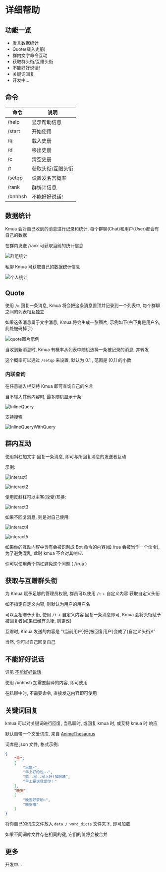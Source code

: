 # 详细帮助

## 功能一览

- 发言数据统计
- Quote(载入史册)
- 群内文字命令互动
- 获取群头衔/互赠头衔
- 不能好好说话!
- 关键词回复
- 开发中...

## 命令

| 命令    | 说明              |
| ------- | ----------------- |
| /help   | 显示帮助信息      |
| /start  | 开始使用          |
| /q      | 载入史册          |
| /d      | 移出史册          |
| /c      | 清空史册          |
| /t      | 获取头衔/互赠头衔 |
| /setqp  | 设置发名言概率    |
| /rank   | 群统计信息        |
| /bnhhsh | 不能好好说话!     |

## 数据统计

Kmua 会对自己收到的消息进行记录和统计, 每个群聊(Chat)和用户(User)都会有自己的数据

在群内发送 /rank 可获取当前的统计信息

![群组统计](./images/grouprank.png)

私聊 Kmua 可获取自己的数据统计信息

![个人统计](https://i.imgur.com/VgNkWno.png)

## Quote

使用 `/q` 回复一条消息, Kmua 将会把这条消息置顶并记录到一个列表中, 每个群聊之间的列表相互独立

如果这条消息属于文字消息, Kmua 将会生成一张图片, 示例如下(右下角是用户名,此处被码掉了)

![quote图片示例](./images/quoteexp.png)

当收到新消息时, Kmua 有概率从列表中随机选择一条被记录的消息, 并转发

这个概率可以通过 `/setqp` 来设置, 默认为 0.1 , 范围是 [0,1] 的小数

### 内联查询

在任意输入栏艾特 Kmua 即可查询自己的名言

当不输入其他内容时, 最多随机显示十条

![InlineQuery](./images/inlinequery.png)

支持搜索

![InlineQueryWithQuery](./images/inlinequerywithquery.png)


## 群内互动

使用斜杠加文字 回复一条消息, 即可与所回复消息的发送者互动

示例:

![interact1](./images/interact1.png)

![interact2](./images/interact2.png)

使用反斜杠可以主客(攻受)互换:

![interact3](./images/interact3.png)

如果不回复消息, 则是对自己使用:

![interact4](./images/interact4.png)

![interact5](./images/interact5.png)

如果你的互动内容中含有会被识别成 Bot 命令的内容(如 /rua 会被当作一个命令), 为了避免混乱, 此时 kmua 不会对其响应.

你可以使用两个斜杠避免这个问题 ( //rua )

## 获取与互赠群头衔

为 Kmua 赋予足够的管理员权限, 群员可以使用 `/t` + 自定义内容 获取自定义头衔

如不指定自定义内容, 则默认为用户的用户名

可以互相赠予头衔, 使用 `/t` + 自定义内容 回复一条消息即可, Kmua 会将头衔赋予被回复者(如果已经有头衔, 则更改)

互赠时, Kmua 发送的内容是 "{当前用户}把{被回复用户}变成了{自定义头衔}!"

当然, 你可以自己回复自己

## 不能好好说话

详见 [不能好好说话](https://github.com/RimoChan/bnhhsh)

使用 /bnhhsh 加需要翻译的内容, 即可使用

在私聊中时, 不需要命令, 直接发送内容即可使用

## 关键词回复

kmua 可以对关键词进行回复, 当私聊时, 或回复 kmua 时, 或艾特 kmua 时 响应

默认自带一个文爱词库, 来自 [AnimeThesaurus](https://github.com/Kyomotoi/AnimeThesaurus)

词库是 json 文件, 格式示例:

```json
{
    "早": 
    [
        "早喵~",
        "早上好的说~~",
        "欸..早..早上好(揉眼睛",
        "早上要说我爱你！"
    ],
    "晚安": 
    [
        "晚安好梦哟~",
        "晚安哦"    
    ]
}
```

将你自己的词库文件放入 `data / word_dicts` 文件夹下, 即可加载

如果不同词库文件存在相同的键, 它们的值将会被合并


## 更多

开发中...